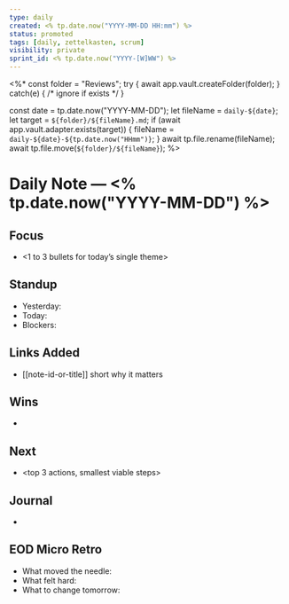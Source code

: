 ```yaml
---
type: daily
created: <% tp.date.now("YYYY-MM-DD HH:mm") %>
status: promoted
tags: [daily, zettelkasten, scrum]
visibility: private
sprint_id: <% tp.date.now("YYYY-[W]WW") %>
---
```

<%*
const folder = "Reviews";
try { await app.vault.createFolder(folder); } catch(e) { /* ignore if exists */ }

const date = tp.date.now("YYYY-MM-DD");
let fileName = `daily-${date}`;
let target = `${folder}/${fileName}.md`;
if (await app.vault.adapter.exists(target)) {
  fileName = `daily-${date}-${tp.date.now("HHmm")}`;
}
await tp.file.rename(fileName);
await tp.file.move(`${folder}/${fileName}`);
%>

# Daily Note — <% tp.date.now("YYYY-MM-DD") %>

## Focus
- <1 to 3 bullets for today’s single theme>

## Standup
- Yesterday: 
- Today: 
- Blockers: 

## Links Added
- [[note-id-or-title]] short why it matters

## Wins
- <fast wins and tiny proofs>

## Next
- <top 3 actions, smallest viable steps>

## Journal
- <freeform>

## EOD Micro Retro
- What moved the needle:
- What felt hard:
- What to change tomorrow:
